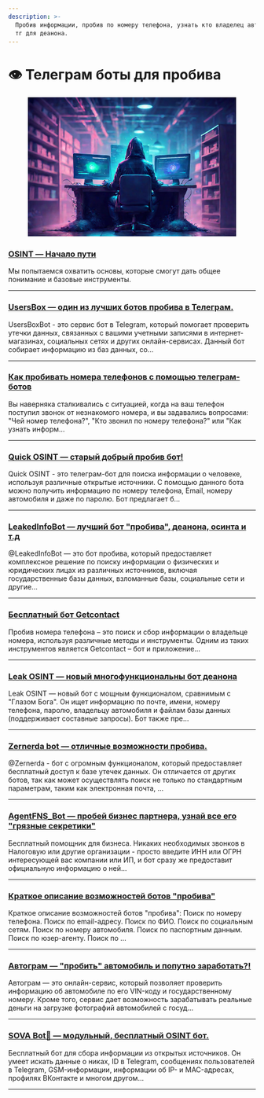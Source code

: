 ```yaml
---
description: >-
  Пробив информации, пробив по номеру телефона, узнать кто владелец авто. Боты
  тг для деанона.
---
```


# 👁️ Телеграм боты для пробива



<figure><img src=".gitbook/assets/467a384ee2fb41ad93d5c28686d05600.jpeg" alt=""><figcaption></figcaption></figure>

### [OSINT — Начало пути](osint-nachalo-puti.md)

Мы попытаемся охватить основы, которые смогут дать общее понимание и базовые инструменты.

***

### [UsersBox — один из лучших ботов пробива в Телеграм.](usersbox-moshnyi-tg-bot-probiva.md)

UsersBoxBot - это сервис бот в Telegram, который помогает проверить утечки данных, связанных с вашими учетными записями в интернет-магазинах, социальных сетях и других онлайн-сервисах. Данный бот собирает информацию из баз данных, со…

***

### [Как пробивать номера телефонов с помощью телеграм-ботов](kak-probivat-nomer-telefona-s-pomoshyu-telegram-bota.md)

Вы наверняка сталкивались с ситуацией, когда на ваш телефон поступил звонок от незнакомого номера, и вы задавались вопросами: "Чей номер телефона?", "Кто звонил по номеру телефона?" или "Как узнать информ…

***

### [Quick OSINT — старый добрый пробив бот!](quick-osint-est-vse-sposoby-deanona-v-tom-chisle-i-po-foto..md)

Quick OSINT - это телеграм-бот для поиска информации о человеке, используя различные открытые источники. С помощью данного бота можно получить информацию по номеру телефона, Email, номеру автомобиля и даже по паролю. Бот предлагает б…

***

### [LeakedInfoBot — лучший бот "пробива", деанона, осинта и т.д](leakedinfobot-luchshii-bot-dlya-poiska-slitoi-informacii..md)

@LeakedInfoBot — это бот пробива, который предоставляет комплексное решение по поиску информации о физических и юридических лицах из различных источников, включая государственные базы данных, взломанные базы, социальные сети и другие…

***

### [Бесплатный бот Getcontact](besplatnyi-bot-getcontact.md)

Пробив номера телефона – это поиск и сбор информации о владельце номера, используя различные методы и инструменты. Одним из таких инструментов является Getcontact – бот и приложение...

***

### [Leak OSINT — новый многофункциональны бот деанона](https://app.gitbook.com/o/wSLGQErcTdggFsgtjkdH/s/LYY02EbfEdXMa5iNdm2y/)

Leak OSINT — новый бот с мощным функционалом, сравнимым с "Глазом Бога". Он ищет информацию по почте, имени, номеру телефона, паролю, владельцу автомобиля и файлам базы данных (поддерживает составные запросы). Бот также пре…

***

### [Zernerda bot — отличные возможности пробива.](zernerda-bot-otlichnye-vozmozhnosti-probiva..md)

@Zernerda - бот с огромным функционалом, который предоставляет бесплатный доступ к базе утечек данных. Он отличается от других ботов, так как может осуществлять поиск не только по стандартным параметрам, таким как электронная почта, …

***

### [**AgentFNS\_Bot — пробей бизнес партнера, узнай все его "грязные секретики"**](agentfns\_bot-probei-biznes-partnera-uznai-vse-ego-gryaznye-sekretiki.md)

Бесплатный помощник для бизнеса. Никаких необходимых звонков в Налоговую или другие организации - просто введите ИНН или ОГРН интересующей вас компании или ИП, и бот сразу же предоставит официальную информацию о ней...

***

### [Краткое описание возможностей ботов "пробива"](kratkoe-opisanie-vozmozhnostei-botov-probiva.md)

Краткое описание возможностей ботов "пробива": Поиск по номеру телефона. Поиск по email-адресу. Поиск по ФИО. Поиск по социальным сетям. Поиск по номеру автомобиля. Поиск по паспортным данным. Поиск по юзер-агенту. Поиск по …

***

### [Автограм — "пробить" автомобиль и попутно заработать?!](avtogram-probit-avtomobil-i-poputno-zarabotat.md)

Автограм — это онлайн-сервис, который позволяет проверить информацию об автомобиле по его VIN-коду и государственному номеру. Кроме того, сервис дает возможность зарабатывать реальные деньги на загрузке фотографий автомобилей с госуд…

***

### [SOVA Bot🦉 — модульный, бесплатный OSINT бот.](https://app.gitbook.com/o/wSLGQErcTdggFsgtjkdH/s/LYY02EbfEdXMa5iNdm2y/\~/changes/56/sova-bot-moshnyi-modulnyi-besplatnyi-osint-bot)

Бесплатный бот для сбора информации из открытых источников. Он умеет искать данные о никах, ID в Telegram, сообщениях пользователей в Telegram, GSM-информации, информации об IP- и MAC-адресах, профилях ВКонтакте и многом другом...

***

